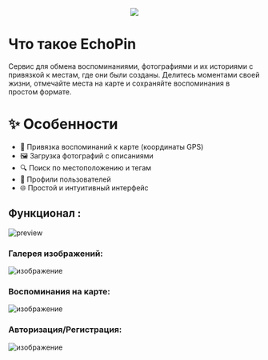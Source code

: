 <p align="center">
  <img  src="https://github.com/user-attachments/assets/3b2e6b2d-2bf3-42f9-a09c-7083c479f528">
</p>

# Что такое EchoPin
Сервис для обмена воспоминаниями, фотографиями и их историями с привязкой к местам, где они были созданы. Делитесь моментами своей жизни, отмечайте места на карте и сохраняйте воспоминания в простом формате.

# ✨ Особенности
- 📍 Привязка воспоминаний к карте (координаты GPS)
- 🖼️ Загрузка фотографий с описаниями
- 🔍 Поиск по местоположению и тегам
- 👥 Профили пользователей
- 🌐 Простой и интуитивный интерфейс

## Функционал :
![preview](https://github.com/user-attachments/assets/f997b947-aad7-46f0-9e62-93fa613d8167)

### Галерея изображений:
![изображение](https://github.com/user-attachments/assets/28490381-3ccb-483b-bf8e-729406965d55)

### Воспоминания на карте:
![изображение](https://github.com/user-attachments/assets/a90bcf31-db49-4d58-8846-90a1386ea236)

### Авторизация/Регистрация:
![изображение](https://github.com/user-attachments/assets/755caf27-a798-484f-a159-2d0b3bb35881)